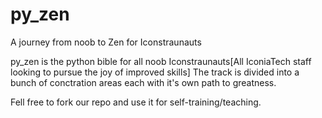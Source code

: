 # py_zen
A journey from noob to Zen for Iconstraunauts

py_zen is the python bible for all noob Iconstraunauts[All IconiaTech staff looking to pursue the joy of improved skills]
The track is divided into a bunch of conctration areas each with it's own path to greatness.

Fell free to fork our repo and use it for self-training/teaching.
